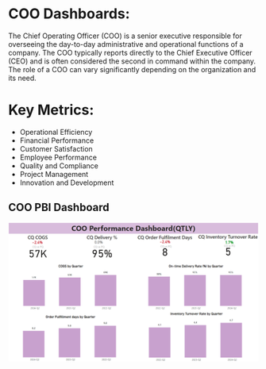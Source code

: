 # COO Dashboards:
The Chief Operating Officer (COO) is a senior executive responsible for overseeing the day-to-day administrative and operational functions of a company. The COO typically reports directly to the Chief Executive Officer (CEO) and is often considered the second in command within the company. The role of a COO can vary significantly depending on the organization and its need.

# Key Metrics:
- Operational Efficiency
- Financial Performance
- Customer Satisfaction
- Employee Performance
- Quality and Compliance
- Project Management
- Innovation and Development

## COO PBI Dashboard
![test](COO_Dashboard_PBI_Qtly.png)

